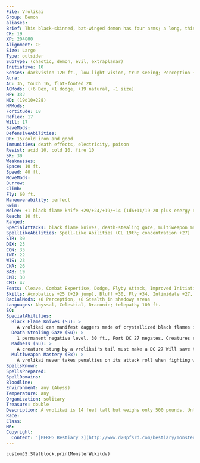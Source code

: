 ```yaml
---
File: Vrolikai
Group: Demon
aliases: 
Brief: This black-skinned, bat-winged demon has four arms; a long, thin tail; and a leering, fanged face with dead, white eyes.
CR: 19
XP: 204800
Alignment: CE
Size: Large
Type: outsider
SubType: (chaotic, demon, evil, extraplanar)
Initiative: 10
Senses: darkvision 120 ft., low-light vision, true seeing; Perception +36
Aura: 
AC: 35, touch 16, flat-footed 28
ACMods: (+6 Dex, +1 dodge, +19 natural, -1 size)
HP: 332
HD: (19d10+228)
HPMods: 
Fortitude: 18
Reflex: 17
Will: 17
SaveMods: 
DefensiveAbilities: 
DR: 15/cold iron and good
Immunities: death effects, electricity, poison
Resist: acid 10, cold 10, fire 10
SR: 30
Weaknesses: 
Space: 10 ft.
Speed: 40 ft.
MoveMods: 
Burrow: 
Climb: 
Fly: 60 ft.
Maneuverability: perfect
Swim: 
Melee: +1 black flame knife +29/+24/+19/+14 (1d6+11/19-20 plus energy drain), 3 +1 black flame knives +29 (1d6+6/19-20 plus energy drain), bite +23 (1d8+5), sting +23 (1d6+5 plus madness) or bite +28 (1d8+10), 4 claws +28 (1d6+10), sting +28 (1d6+10 plus madness)
Reach: 10 ft.
Ranged: 
SpecialAttacks: black flame knives, death-stealing gaze, multiweapon mastery
SpellLikeAbilities: Spell-Like Abilities (CL 19th; concentration +27)  Constant-true seeing   At Will-deeper darkness, enervation, greater teleport (self plus 50 lbs. of objects only), telekinesis (DC 23)   3/day-quickened enervation, regenerate, silence (DC 20), vampiric touch   1/day-mass hold monster (DC 27), summon (level 6, 1 marilith 50% or 1d4 glabrezus 75%), symbol of death (DC 26)
STR: 30
DEX: 23
CON: 35
INT: 22
WIS: 23
CHA: 26
BAB: 19
CMB: 30
CMD: 47
Feats: Cleave, Combat Expertise, Dodge, Flyby Attack, Improved Initiative, Improved Vital Strike, Mobility, Power Attack, Quicken Spell-Like Ability (enervation), Vital Strike
Skills: Acrobatics +25 (+29 jump), Bluff +30, Fly +34, Intimidate +27, Knowledge (arcana) +25, Knowledge (planes) +28, Perception +36, Sense Motive +28, Spellcraft +25, Stealth +24 (+32 in shadowy areas), Survival +25, Use Magic Device +27
RacialMods: +8 Perception, +8 Stealth in shadowy areas
Languages: Abyssal, Celestial, Draconic; telepathy 100 ft.
SQ: 
SpecialAbilities:
  Black Flame Knives (Su): >
    A vrolikai can manifest daggers made of crystallized black flames in each of its four hands as a free action. These weapons function as +1 daggers that bestow one permanent negative level on a successful hit. A DC 27 Fortitude negates the negative level, although on a critical hit, no save is allowed. The save DC is Charisma-based.
  Death-Stealing Gaze (Su): >
    1 permanent negative level, 30 ft., Fort DC 27 negates. Creatures slain by these negative levels become juju zombies (see page 291) under the vrolikai's control. The save DC is Charisma-based.
  Madness (Su): >
    A creature stung by a vrolikai's tail must make a DC 27 Will save to resist taking 1d6 points of Charisma drain and becoming confused for 1d4 rounds. On a successful save, the victim is instead staggered for 1d4 rounds as strange visions assault its mind. This is a mind-affecting effect. The save DC is Charisma-based.
  Multiweapon Mastery (Ex): >
    A vrolikai never takes penalties on its attack roll when fighting with multiple weapons.
SpellsKnown: 
SpellsPrepared: 
SpellDomains: 
Bloodline: 
Environment: any (Abyss)
Temperature: any
Organization: solitary
Treasure: double
Description: A vrolikai is 14 feet tall but weighs only 500 pounds. Unlike other demons, it does not form from a sinful soul-it instead manifests from a nabasu demon that returns to the Abyss after growing to maturity on the Material Plane. Not all nabasus survive this transformation, but those who do become powerful indeed-vrolikai usually rule large regions of unclaimed Abyssal land, and often serve as assassins or ambassadors to demon lords in need of an agent in a distant realm.
Race: 
Class: 
MR: 
Copyright:
  Content: '[PFRPG Bestiary 2](http://www.d20pfsrd.com/bestiary/monster-listings/outsiders/demon/demon-vrolikai)'
---
```

```dataviewjs
customJS.Statblock.printMonsterWiki(dv)
```

